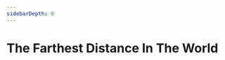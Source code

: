 ```yaml
---
sidebarDepth: 0
---
```


# The Farthest Distance In The World

<ClientOnly>
  <essay-container title="essay-4"/>
</ClientOnly>
